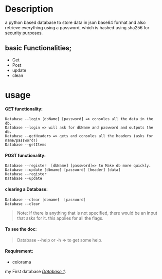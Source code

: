 # Description

a python based database to store data in json base64 format and also retrieve everything using a password, which is hashed using sha256 for security purposes.
## basic Functionalities;


- Get
- Post
- update
- clean 


# usage

#### GET functionality:

	Database --login [dbName] [password] => consoles all the data in the db.
	Database --login => will ask for dbName and paswword and outputs the db.
	Database --getHeaders => gets and consoles all the headers (asks for name/password!)
	Database --getItems

#### POST functionality:

	Database --register  [dbName] [password]=> to Make db more quickly.
	Database --update [dbname] [password] [header] [data]
	Database --register
	Database --update

#### clearing a Database:
	Database --clear [dbname]  [password] 
	Database --clear

> Note: If there is anything that is not specified, there would be an input that asks for it.
this applies for all the flags.


#### To see the doc:
	
> 	Database --help or -h => to get some help.

#### Requirement:

- colorama

my First database *[Database 1](https://github.com/Moody0101/PythonDatabase)*.
